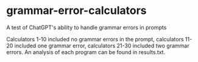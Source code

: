 # grammar-error-calculators
A test of ChatGPT's ability to handle grammar errors in prompts

Calculators 1-10 included no grammar errors in the prompt, calculators 11-20 included one grammar error, calculators 21-30 included two grammar errors.
An analysis of each program can be found in results.txt.
